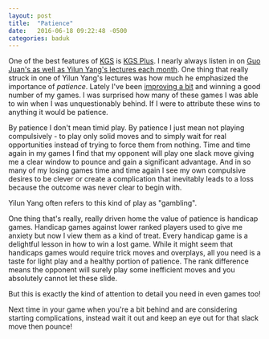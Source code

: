 ```yaml
---
layout: post
title:  "Patience"
date:   2016-06-18 09:22:48 -0500
categories: baduk
---
```


One of the best features of [KGS](http://www.gokgs.com) is
[KGS Plus](http://www.gokgs.com/kgsPlus.jsp). I nearly always listen
in on
[Guo Juan's as well as Yilun Yang's lectures each month](http://www.gokgs.com/plusSchedule.jsp). One
thing that really struck in one of Yilun Yang's lectures was how much
he emphasized the importance of *patience*. Lately I've been
[improving a bit](http://swannodette.github.io/baduk//baduk,/study/2016/06/10/baduk-music)
and winning a good number of my games. I was surprised how many of
these games I was able to win when I was unquestionably behind. If I
were to attribute these wins to anything it would be patience.

By patience I don't mean timid play. By patience I just mean not
playing compulsively - to play only solid moves and to simply wait for
real opportunities instead of trying to force them from nothing. Time
and time again in my games I find that my opponent will play one slack
move giving me a clear window to pounce and gain a significant
advantage. And in so many of my losing games time and time again I see
my own compulsive desires to be clever or create a complication that
inevitably leads to a loss because the outcome was never clear to
begin with.

Yilun Yang often refers to this kind of play as "gambling".

One thing that's really, really driven home the value of patience is
handicap games. Handicap games against lower ranked players used to
give me anxiety but now I view them as a kind of treat. Every handicap
game is a delightful lesson in how to win a lost game. While it might
seem that handicaps games would require trick moves and overplays, all
you need is a taste for light play and a healthy portion of
patience. The rank difference means the opponent will surely play
some inefficient moves and you absolutely cannot let these slide. 

But this is exactly the kind of attention to detail you need in even
games too!

Next time in your game when you're a bit behind and are considering
starting complications, instead wait it out and keep an eye out for
that slack move then pounce!
